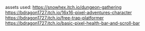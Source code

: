 assets used:
https://snowhex.itch.io/dungeon-gathering 
https://bdragon1727.itch.io/16x16-pixel-adventures-character 
https://bdragon1727.itch.io/free-trap-platformer 
https://bdragon1727.itch.io/basic-pixel-health-bar-and-scroll-bar 
